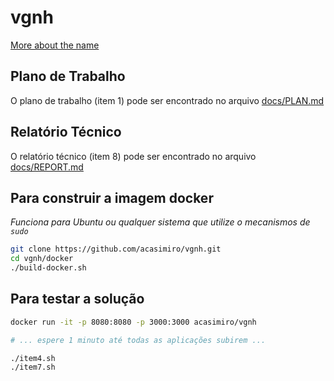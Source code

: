 # vgnh

[More about the name](http://www.rot13.com)

## Plano de Trabalho
O plano de trabalho (item 1) pode ser encontrado no arquivo [docs/PLAN.md](docs/PLAN.md)

## Relatório Técnico
O relatório técnico (item 8) pode ser encontrado no arquivo [docs/REPORT.md](docs/PLAN.md)

## Para construir a imagem docker

*Funciona para Ubuntu ou qualquer sistema que utilize o mecanismos de `sudo`*

```sh
git clone https://github.com/acasimiro/vgnh.git
cd vgnh/docker
./build-docker.sh
```

## Para testar a solução
```sh
docker run -it -p 8080:8080 -p 3000:3000 acasimiro/vgnh

# ... espere 1 minuto até todas as aplicações subirem ...

./item4.sh
./item7.sh
```
